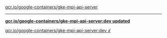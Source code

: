 [gcr.io/google-containers/gke-mpi-api-server](https://hub.docker.com/r/anjia0532/gke-mpi-api-server/tags/) 

----
**[gcr.io/google-containers/gke-mpi-api-server:dev updated](https://hub.docker.com/r/anjia0532/gke-mpi-api-server/tags/)**

[gcr.io/google-containers/gke-mpi-api-server:dev √](https://hub.docker.com/r/anjia0532/gke-mpi-api-server/tags/)

